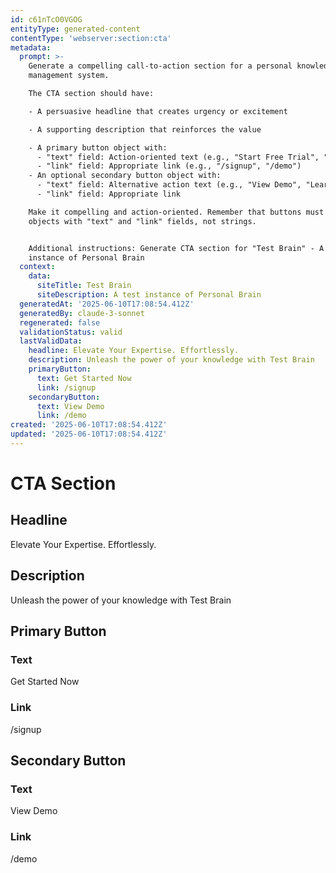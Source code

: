 ```yaml
---
id: c61nTcO0VGOG
entityType: generated-content
contentType: 'webserver:section:cta'
metadata:
  prompt: >-
    Generate a compelling call-to-action section for a personal knowledge
    management system.

    The CTA section should have:

    - A persuasive headline that creates urgency or excitement

    - A supporting description that reinforces the value

    - A primary button object with:
      - "text" field: Action-oriented text (e.g., "Start Free Trial", "Get Started Now")
      - "link" field: Appropriate link (e.g., "/signup", "/demo")
    - An optional secondary button object with:
      - "text" field: Alternative action text (e.g., "View Demo", "Learn More")
      - "link" field: Appropriate link

    Make it compelling and action-oriented. Remember that buttons must be
    objects with "text" and "link" fields, not strings.


    Additional instructions: Generate CTA section for "Test Brain" - A test
    instance of Personal Brain
  context:
    data:
      siteTitle: Test Brain
      siteDescription: A test instance of Personal Brain
  generatedAt: '2025-06-10T17:08:54.412Z'
  generatedBy: claude-3-sonnet
  regenerated: false
  validationStatus: valid
  lastValidData:
    headline: Elevate Your Expertise. Effortlessly.
    description: Unleash the power of your knowledge with Test Brain
    primaryButton:
      text: Get Started Now
      link: /signup
    secondaryButton:
      text: View Demo
      link: /demo
created: '2025-06-10T17:08:54.412Z'
updated: '2025-06-10T17:08:54.412Z'
---
```

# CTA Section

## Headline
Elevate Your Expertise. Effortlessly.

## Description
Unleash the power of your knowledge with Test Brain

## Primary Button
### Text
Get Started Now

### Link
/signup

## Secondary Button
### Text
View Demo

### Link
/demo
